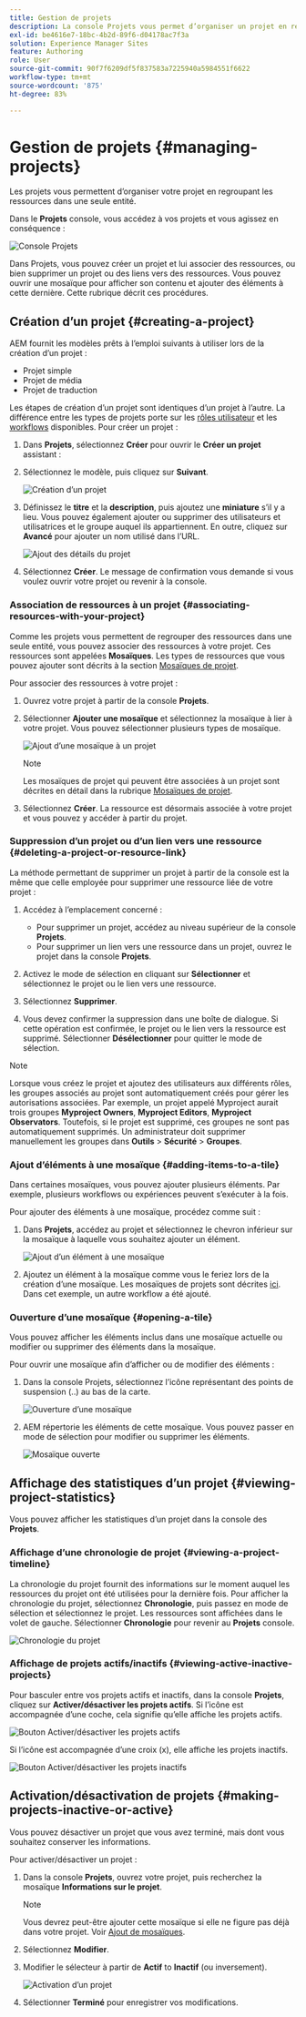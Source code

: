 ```yaml
---
title: Gestion de projets
description: La console Projets vous permet d’organiser un projet en regroupant les ressources dans une seule entité à laquelle vous pouvez accéder et que vous pouvez gérer.
exl-id: be4616e7-18bc-4b2d-89f6-d04178ac7f3a
solution: Experience Manager Sites
feature: Authoring
role: User
source-git-commit: 90f7f6209df5f837583a7225940a5984551f6622
workflow-type: tm+mt
source-wordcount: '875'
ht-degree: 83%

---
```


# Gestion de projets {#managing-projects}

Les projets vous permettent d’organiser votre projet en regroupant les ressources dans une seule entité.

Dans le **Projets** console, vous accédez à vos projets et vous agissez en conséquence :

![Console Projets](/help/sites-cloud/authoring/assets/projects-console.png)

Dans Projets, vous pouvez créer un projet et lui associer des ressources, ou bien supprimer un projet ou des liens vers des ressources. Vous pouvez ouvrir une mosaïque pour afficher son contenu et ajouter des éléments à cette dernière. Cette rubrique décrit ces procédures.

## Création d’un projet {#creating-a-project}

AEM fournit les modèles prêts à l’emploi suivants à utiliser lors de la création d’un projet :

* Projet simple
* Projet de média
* Projet de traduction

<!-- Hiding product photoshoot via cqdoc-18072 as it is not available in Skyline.
* Product Photo Shoot Project 
-->

Les étapes de création d’un projet sont identiques d’un projet à l’autre. La différence entre les types de projets porte sur les [rôles utilisateur](/help/sites-cloud/authoring/projects/overview.md) et les [workflows](/help/sites-cloud/authoring/projects/workflows.md) disponibles. Pour créer un projet :

1. Dans **Projets**, sélectionnez **Créer** pour ouvrir le **Créer un projet** assistant :
1. Sélectionnez le modèle, puis cliquez sur **Suivant**.

   ![Création d’un projet](/help/sites-cloud/authoring/assets/projects-create.png)

1. Définissez le **titre** et la **description**, puis ajoutez une **miniature** s’il y a lieu. Vous pouvez également ajouter ou supprimer des utilisateurs et utilisatrices et le groupe auquel ils appartiennent. En outre, cliquez sur **Avancé** pour ajouter un nom utilisé dans l’URL.

   ![Ajout des détails du projet](/help/sites-cloud/authoring/assets/projects-add-team.png)

1. Sélectionnez **Créer**. Le message de confirmation vous demande si vous voulez ouvrir votre projet ou revenir à la console.

### Association de ressources à un projet {#associating-resources-with-your-project}

Comme les projets vous permettent de regrouper des ressources dans une seule entité, vous pouvez associer des ressources à votre projet. Ces ressources sont appelées **Mosaïques**. Les types de ressources que vous pouvez ajouter sont décrits à la section [Mosaïques de projet](/help/sites-cloud/authoring/projects/overview.md#project-tiles).

Pour associer des ressources à votre projet :

1. Ouvrez votre projet à partir de la console **Projets**.
1. Sélectionner **Ajouter une mosaïque** et sélectionnez la mosaïque à lier à votre projet. Vous pouvez sélectionner plusieurs types de mosaïque.

   ![Ajout d’une mosaïque à un projet](/help/sites-cloud/authoring/assets/projects-add-tile.png)

   >[!NOTE]
   >
   >Les mosaïques de projet qui peuvent être associées à un projet sont décrites en détail dans la rubrique [Mosaïques de projet](/help/sites-cloud/authoring/projects/overview.md#project-tiles).

1. Sélectionnez **Créer**. La ressource est désormais associée à votre projet et vous pouvez y accéder à partir du projet.

### Suppression d’un projet ou d’un lien vers une ressource {#deleting-a-project-or-resource-link}

La méthode permettant de supprimer un projet à partir de la console est la même que celle employée pour supprimer une ressource liée de votre projet :

1. Accédez à l’emplacement concerné :

   * Pour supprimer un projet, accédez au niveau supérieur de la console **Projets**.
   * Pour supprimer un lien vers une ressource dans un projet, ouvrez le projet dans la console **Projets**.

1. Activez le mode de sélection en cliquant sur **Sélectionner** et sélectionnez le projet ou le lien vers une ressource.
1. Sélectionnez **Supprimer**.

1. Vous devez confirmer la suppression dans une boîte de dialogue. Si cette opération est confirmée, le projet ou le lien vers la ressource est supprimé. Sélectionner **Désélectionner** pour quitter le mode de sélection.

>[!NOTE]
>
>Lorsque vous créez le projet et ajoutez des utilisateurs aux différents rôles, les groupes associés au projet sont automatiquement créés pour gérer les autorisations associées. Par exemple, un projet appelé Myproject aurait trois groupes **Myproject Owners**, **Myproject Editors**, **Myproject Observators**. Toutefois, si le projet est supprimé, ces groupes ne sont pas automatiquement supprimés. Un administrateur doit supprimer manuellement les groupes dans **Outils** > **Sécurité** > **Groupes**.

### Ajout d’éléments à une mosaïque {#adding-items-to-a-tile}

Dans certaines mosaïques, vous pouvez ajouter plusieurs éléments. Par exemple, plusieurs workflows ou expériences peuvent s’exécuter à la fois.

Pour ajouter des éléments à une mosaïque, procédez comme suit :

1. Dans **Projets**, accédez au projet et sélectionnez le chevron inférieur sur la mosaïque à laquelle vous souhaitez ajouter un élément.

   ![Ajout d’un élément à une mosaïque](/help/sites-cloud/authoring/assets/project-workflows.png)

1. Ajoutez un élément à la mosaïque comme vous le feriez lors de la création d’une mosaïque. Les mosaïques de projets sont décrites [ici](/help/sites-cloud/authoring/projects/overview.md#project-tiles). Dans cet exemple, un autre workflow a été ajouté.

### Ouverture d’une mosaïque {#opening-a-tile}

Vous pouvez afficher les éléments inclus dans une mosaïque actuelle ou modifier ou supprimer des éléments dans la mosaïque.

Pour ouvrir une mosaïque afin d’afficher ou de modifier des éléments :

1. Dans la console Projets, sélectionnez l’icône représentant des points de suspension (..) au bas de la carte.

   ![Ouverture d’une mosaïque](/help/sites-cloud/authoring/assets/project-links.png)

1. AEM répertorie les éléments de cette mosaïque. Vous pouvez passer en mode de sélection pour modifier ou supprimer les éléments.

   ![Mosaïque ouverte](/help/sites-cloud/authoring/assets/projects-add-link.png)

## Affichage des statistiques d’un projet {#viewing-project-statistics}

Vous pouvez afficher les statistiques d’un projet dans la console des **Projets**.

### Affichage d’une chronologie de projet {#viewing-a-project-timeline}

La chronologie du projet fournit des informations sur le moment auquel les ressources du projet ont été utilisées pour la dernière fois. Pour afficher la chronologie du projet, sélectionnez **Chronologie**, puis passez en mode de sélection et sélectionnez le projet. Les ressources sont affichées dans le volet de gauche. Sélectionner **Chronologie** pour revenir au **Projets** console.

![Chronologie du projet](/help/sites-cloud/authoring/assets/projects-timeline.png)

### Affichage de projets actifs/inactifs {#viewing-active-inactive-projects}

Pour basculer entre vos projets actifs et inactifs, dans la console **Projets**, cliquez sur **Activer/désactiver les projets actifs**. Si l’icône est accompagnée d’une coche, cela signifie qu’elle affiche les projets actifs.

![Bouton Activer/désactiver les projets actifs](/help/sites-cloud/authoring/assets/projects-active.png)

Si l’icône est accompagnée d’une croix (x), elle affiche les projets inactifs.

![Bouton Activer/désactiver les projets inactifs](/help/sites-cloud/authoring/assets/projects-inactive.png)

## Activation/désactivation de projets {#making-projects-inactive-or-active}

Vous pouvez désactiver un projet que vous avez terminé, mais dont vous souhaitez conserver les informations.

Pour activer/désactiver un projet :

1. Dans la console **Projets**, ouvrez votre projet, puis recherchez la mosaïque **Informations sur le projet**.

   >[!NOTE]
   >
   Vous devrez peut-être ajouter cette mosaïque si elle ne figure pas déjà dans votre projet. Voir [Ajout de mosaïques](#adding-items-to-a-tile).

1. Sélectionnez **Modifier**.
1. Modifier le sélecteur à partir de **Actif** to **Inactif** (ou inversement).

   ![Activation d’un projet](/help/sites-cloud/authoring/assets/projects-add-team.png)

1. Sélectionner **Terminé** pour enregistrer vos modifications.
